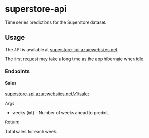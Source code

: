 # superstore-api
Time series predictions for the Superstore dataset.

## Usage

The API is available at [superstore-api.azurewebsites.net](https://superstore-api.azurewebsites.net/)

The first request may take a long time as the app hibernate when idle.

### Endpoints

#### Sales

[superstore-api.azurewebsites.net/v1/sales](https://superstore-api.azurewebsites.net/v1/sales/?weeks=1)

Args:

* weeks (int) - Number of weeks ahead to predict.

Return:

Total sales for each week.
